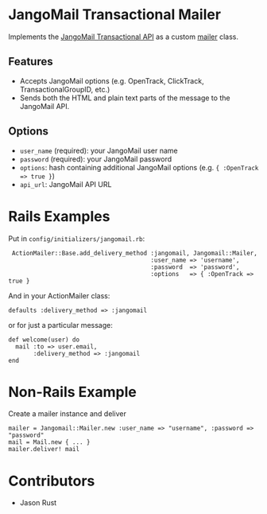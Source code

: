 # JangoMail Transactional Mailer
Implements the [JangoMail Transactional API](http://api.jangomail.com/api.asmx?op=SendTransactionalEmail) as a
custom [mailer](https://github.com/mikel/mail) class.

## Features
- Accepts JangoMail options (e.g. OpenTrack, ClickTrack, TransactionalGroupID, etc.)
- Sends both the HTML and plain text parts of the message to the JangoMail API.

## Options
- `user_name` (required): your JangoMail user name
- `password` (required): your JangoMail password
- `options`: hash containing additional JangoMail options (e.g. `{ :OpenTrack => true }`)
- `api_url`: JangoMail API URL

# Rails Examples
Put in `config/initializers/jangomail.rb`:

     ActionMailer::Base.add_delivery_method :jangomail, Jangomail::Mailer,
                                            :user_name => 'username',
                                            :password  => 'password',
                                            :options   => { :OpenTrack => true }

And in your ActionMailer class:

    defaults :delivery_method => :jangomail

or for just a particular message:

    def welcome(user) do
      mail :to => user.email,
           :delivery_method => :jangomail
    end

# Non-Rails Example
Create a mailer instance and deliver

    mailer = Jangomail::Mailer.new :user_name => "username", :password => "password"
    mail = Mail.new { ... }
    mailer.deliver! mail
    
# Contributors
- Jason Rust
